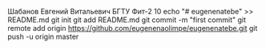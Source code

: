 Шабанов Евгений Витальевич БГТУ Фит-2 10 
echo "# eugenenatebe" >> README.md
git init
git add README.md
git commit -m "first commit"
git remote add origin https://github.com/eugenenaolimpe/eugenenatebe.git
git push -u origin master 

